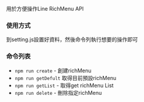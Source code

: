 
用於方便操作Line RichMenu API

### 使用方式
到setting.js設置好資料，然後命令列執行想要的操作即可

### 命令列表

-   `npm run create` - 創建richMenu
-   `npm run getDefult` 取得目前預設richMenu
-   `npm run getList` - 取得get richMenu List
-   `npm run delete` - 刪除指定richMenu
